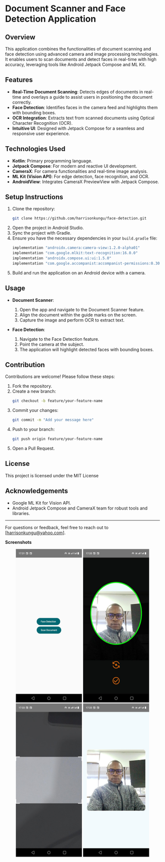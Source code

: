 # Document Scanner and Face Detection Application

## Overview
This application combines the functionalities of document scanning and face detection using advanced camera and image processing technologies. It enables users to scan documents and detect faces in real-time with high accuracy, leveraging tools like Android Jetpack Compose and ML Kit.

## Features
- **Real-Time Document Scanning**: Detects edges of documents in real-time and overlays a guide to assist users in positioning the document correctly.
- **Face Detection**: Identifies faces in the camera feed and highlights them with bounding boxes.
- **OCR Integration**: Extracts text from scanned documents using Optical Character Recognition (OCR).
- **Intuitive UI**: Designed with Jetpack Compose for a seamless and responsive user experience.

## Technologies Used
- **Kotlin**: Primary programming language.
- **Jetpack Compose**: For modern and reactive UI development.
- **CameraX**: For camera functionalities and real-time image analysis.
- **ML Kit (Vision API)**: For edge detection, face recognition, and OCR.
- **AndroidView**: Integrates CameraX PreviewView with Jetpack Compose.

## Setup Instructions
1. Clone the repository:
   ```bash
   git clone https://github.com/harrisonkungu/face-detection.git
   ```
2. Open the project in Android Studio.
3. Sync the project with Gradle.
4. Ensure you have the necessary dependencies in your `build.gradle` file:
   ```gradle
   implementation "androidx.camera:camera-view:1.2.0-alpha01"
   implementation "com.google.mlkit:text-recognition:16.0.0"
   implementation "androidx.compose.ui:ui:1.5.0"
   implementation "com.google.accompanist:accompanist-permissions:0.30.1"
   ```
5. Build and run the application on an Android device with a camera.

## Usage
- **Document Scanner**:
    1. Open the app and navigate to the Document Scanner feature.
    2. Align the document within the guide marks on the screen.
    3. Capture the image and perform OCR to extract text.

- **Face Detection**:
    1. Navigate to the Face Detection feature.
    2. Point the camera at the subject.
    3. The application will highlight detected faces with bounding boxes.

## Contribution
Contributions are welcome! Please follow these steps:
1. Fork the repository.
2. Create a new branch:
   ```bash
   git checkout -b feature/your-feature-name
   ```
3. Commit your changes:
   ```bash
   git commit -m "Add your message here"
   ```
4. Push to your branch:
   ```bash
   git push origin feature/your-feature-name
   ```
5. Open a Pull Request.

## License
This project is licensed under the MIT License
## Acknowledgements
- Google ML Kit for Vision API.
- Android Jetpack Compose and CameraX team for robust tools and libraries.

---

For questions or feedback, feel free to reach out to [harrisonkungu@yahoo.com].

**Screenshots**
<p align="center">
  <img src="https://github.com/harrisonkungu/face-detection/blob/main/assets/face-detect1.jpeg" alt="Screenshot 1" width="215" height = "500"/>
  <img src="https://github.com/harrisonkungu/face-detection/blob/main/assets/face-detect2.jpeg" alt="Screenshot 1" width="215" height = "500"/>
  <img src="https://github.com/harrisonkungu/face-detection/blob/main/assets/face-detect3.jpeg" alt="Screenshot 1" width="215" height = "500"/>
  <img src="https://github.com/harrisonkungu/face-detection/blob/main/assets/face-detect4.jpeg" alt="Screenshot 1" width="215" height = "500"/>
</p>

